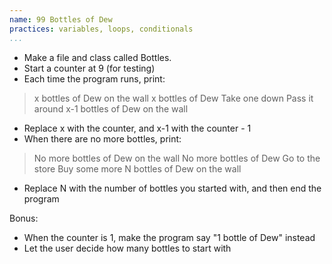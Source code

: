 ```yaml
---
name: 99 Bottles of Dew
practices: variables, loops, conditionals
...
```


- Make a file and class called Bottles.
- Start a counter at 9 (for testing)
- Each time the program runs, print:

> x bottles of Dew on the wall
  x bottles of Dew
  Take one down
  Pass it around
  x-1 bottles of Dew on the wall

- Replace x with the counter, and x-1 with the counter - 1
- When there are no more bottles, print:

> No more bottles of Dew on the wall
  No more bottles of Dew
  Go to the store
  Buy some more
  N bottles of Dew on the wall

- Replace N with the number of bottles you started with, and then end the program

Bonus:

- When the counter is 1, make the program say "1 bottle of Dew" instead
- Let the user decide how many bottles to start with

